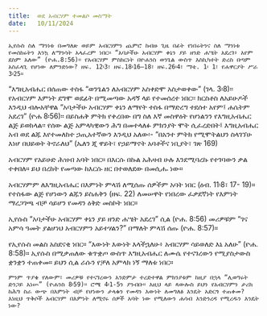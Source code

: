 ```yaml
---
title:  ወደ አብርሃም ተመልሶ መስማት
date:   10/11/2024
---
```



`ኢየሱስ ስለ ማንነቱ በመግለጽ ወይም አብርሃምን ጨምሮ ከብዙ ጊዜ በፊት የነበሩትንና ስለ ማንነቱ የመሰከሩትን እንኳ ለማንሳት አላፈረም ነበር። “አባታችሁ አብርሃም ቀኔን ያይ ዘንድ ሐሤት አደረገ፥ አየም ደስም አለው” (ዮሐ.8:56)። የአብርሃም ምስክርነት በዮሐንስ ወንጌል ውስጥ እስኪካተት ድረስ በጣም አስፈላጊ የሆነው ለምንድነው? ዘፍ. 12፡3፣ ዘፍ.18፡16–18፣ ዘፍ.26፡4፣ ማቴ. 1፡ 1፣ የሐዋርያት ሥራ 3፡25።`

“እግዚአብሔር በሰጠው ተስፋ “ወንጌልን ለአብርሃም አስቀድሞ አስታወቀው” (ገላ. 3፡8)፡፡ የአብርሃም እምነት ደግሞ ወደፊት በሚመጣው አዳኝ ላይ የተመሰረተ ነበር፡፡ ክርስቶስ ለአይሁዶች እንዲህ ብሎአቸዋል “አባታችሁ አብርሃም ቀኔን ለማየት ተስፋ በማድረግ ተደሰተ አየም፤ ሐሴትም አደረገ” (ዮሐ 8፡56)፡፡ በይስሐቅ ምትክ የቀረበው በግ ስለ እኛ መስዋዕት የሆነልንን የእግዚአብሔር ልጅ ይወክላል፡፡ የሰው ልጅ አምላካዊውን ሕግ በመተላለፉ ምክንያት ሞት ሲፈረድበት፤ እግዚአብሔር አብ ወደ ልጁ እየተመለከተ ኃጢአተኛውን እንዲህ አለው፡- “በአንተ ምትክ የሚሞትልህን ስላገኘሁ እነሆ በህይወት ትኖራለህ” (ኤለን ጂ ዋይት፣ የኃይማኖት አባቶችና ነቢያት፣ ገጽ 169)

አብርሃም የአይሁድ ሕዝብ አባት ነበር። በእርሱ በኩል አሕዛብ ሁሉ እንደሚባረኩ የተገባውን ቃል ተቀበለ። ይህ በረከት የመጣው ከእርሱ ዘር በተወለደው በመሲሑ ነው።

አብርሃምም ለእግዚአብሔር በእምነት ምላሽ ለሚሰጡ ሰዎችም አባት ነበር (ዕብ. 11፡8፣ 17- 19)። የተስፋው ልጅ የሆነውን ልጁን ይስሐቅን (ዘፍ. 22) ለመሠዋት የነበረው ፈቃደኛነት የእምነት ማረጋገጫ ብቻ ሳይሆን የመዳን ዕቅድ መስኮት ነበር።

ኢየሱስ “አባታችሁ አብርሃም ቀኔን ያይ ዘንድ ሐሤት አደረገ” ሲል (ዮሐ. 8:56) መሪዎቹም “ገና አምሳ ዓመት ያልሆነህ አብርሃምን አይተሃልን?” በማለት ምላሽ ሰጡ (ዮሐ. 8:57)።

የኢየሱስ መልስ አስደናቂ ነበር። “እውነት እውነት እላችኋለሁ፥ አብርሃም ሳይወለድ እኔ አለሁ” (ዮሐ. 8:58)። ኢየሱስ በሚቃጠለው ቁጥቋጦ ውስጥ እግዚአብሔር ለሙሴ የተናገረውን የሚያስታውስ ቋንቋን ተጠቀመ። ይህን ሲል ራሱን የቻለ አምላክ ነኝ ማለቱ ነበር።

`ምንም ጥያቄ የለውም፣ መሪዎቹ የተናገረውን አንድምታ ተረድተዋል ምክንያቱም ከዚያ በኋላ “ሊወግሩት ድንጋይ አነሡ” (ዮሐንስ 8፡59)። ሮሜ 4፡1-5ን ያንብቡ። እዚህ ላይ ጳውሎስ ይህን የአብርሃምን ታሪክ ከሕግ ስራ ውጭ በእምነት ብቻ የሆነውን ታላቁን የመዳን እውነት ለመግለፅ እንዴት አድርጎ ተጠቀመ? እነዚህ ጥቅሶች አብርሃም በእምነት ለሚኖሩ ሰዎች አባት ነው የሚለውን ሐሳብ እንድንረዳ የሚረዱን እንዴት ነው?`
